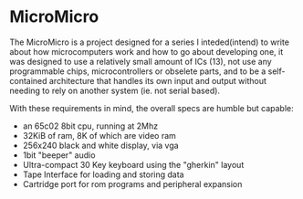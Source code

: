 # MicroMicro

The MicroMicro is a project designed for a series I inteded(intend) to write about how microcomputers work and how to go about developing one, it was designed to use a relatively small amount of ICs (13), not use any programmable chips, microcontrollers or obselete parts, and to be a self-contained architecture that handles its own input and output without needing to rely on another system (ie. not serial based).

With these requirements in mind, the overall specs are humble but capable:
* an 65c02 8bit cpu, running at 2Mhz
* 32KiB of ram, 8K of which are video ram
* 256x240 black and white display, via vga
* 1bit "beeper" audio
* Ultra-compact 30 Key keyboard using the "gherkin" layout
* Tape Interface for loading and storing data
* Cartridge port for rom programs and peripheral expansion

